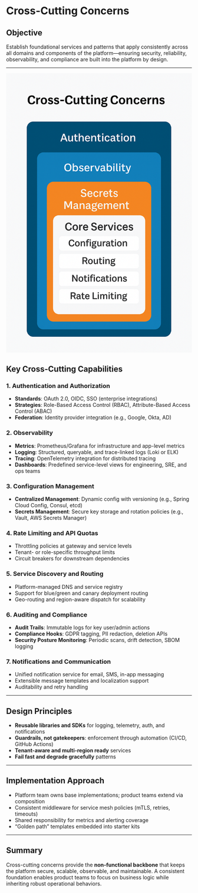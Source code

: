 # Cross-Cutting Concerns

## Objective
Establish foundational services and patterns that apply consistently across all domains and components of the platform—ensuring security, reliability, observability, and compliance are built into the platform by design.

---

![Cross-Cutting Concerns Visual](./Cross_Cutting_Concerns_01.png)


## Key Cross-Cutting Capabilities

### 1. Authentication and Authorization
- **Standards**: OAuth 2.0, OIDC, SSO (enterprise integrations)
- **Strategies**: Role-Based Access Control (RBAC), Attribute-Based Access Control (ABAC)
- **Federation**: Identity provider integration (e.g., Google, Okta, AD)

### 2. Observability
- **Metrics**: Prometheus/Grafana for infrastructure and app-level metrics
- **Logging**: Structured, queryable, and trace-linked logs (Loki or ELK)
- **Tracing**: OpenTelemetry integration for distributed tracing
- **Dashboards**: Predefined service-level views for engineering, SRE, and ops teams

### 3. Configuration Management
- **Centralized Management**: Dynamic config with versioning (e.g., Spring Cloud Config, Consul, etcd)
- **Secrets Management**: Secure key storage and rotation policies (e.g., Vault, AWS Secrets Manager)

### 4. Rate Limiting and API Quotas
- Throttling policies at gateway and service levels
- Tenant- or role-specific throughput limits
- Circuit breakers for downstream dependencies

### 5. Service Discovery and Routing
- Platform-managed DNS and service registry
- Support for blue/green and canary deployment routing
- Geo-routing and region-aware dispatch for scalability

### 6. Auditing and Compliance
- **Audit Trails**: Immutable logs for key user/admin actions
- **Compliance Hooks**: GDPR tagging, PII redaction, deletion APIs
- **Security Posture Monitoring**: Periodic scans, drift detection, SBOM logging

### 7. Notifications and Communication
- Unified notification service for email, SMS, in-app messaging
- Extensible message templates and localization support
- Auditability and retry handling

---

## Design Principles
- **Reusable libraries and SDKs** for logging, telemetry, auth, and notifications
- **Guardrails, not gatekeepers**: enforcement through automation (CI/CD, GitHub Actions)
- **Tenant-aware and multi-region ready** services
- **Fail fast and degrade gracefully** patterns

---

## Implementation Approach
- Platform team owns base implementations; product teams extend via composition
- Consistent middleware for service mesh policies (mTLS, retries, timeouts)
- Shared responsibility for metrics and alerting coverage
- “Golden path” templates embedded into starter kits

---

## Summary
Cross-cutting concerns provide the **non-functional backbone** that keeps the platform secure, scalable, observable, and maintainable. A consistent foundation enables product teams to focus on business logic while inheriting robust operational behaviors.

